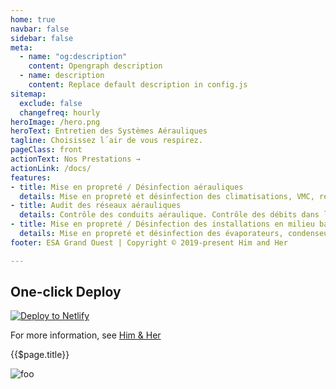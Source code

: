 ```yaml
---
home: true
navbar: false
sidebar: false
meta:
  - name: "og:description"
    content: Opengraph description
  - name: description
    content: Replace default description in config.js
sitemap:
  exclude: false
  changefreq: hourly
heroImage: /hero.png
heroText: Entretien des Systèmes Aérauliques
tagline: Choisissez l´air de vous respirez.
pageClass: front
actionText: Nos Prestations →
actionLink: /docs/
features:
- title: Mise en propreté / Désinfection aérauliques
  details: Mise en propreté et désinfection des climatisations, VMC, reprises, soufflages, aérothermes, CTA, gaine textiles.
- title: Audit des réseaux aérauliques
  details: Contrôle des conduits aéraulique. Contrôle des débits dans les locaux spécifiques et non spécifique selon réglementation en vigueur. Contrôle du taux d'empoussièrement.
- title: Mise en propreté / Désinfection des installations en milieu basse température
  details: Mise en propreté et désinfection des évaporateurs, condenseurs, tours aéroréfrigérantes et des gaines textiles.
footer: ESA Grand Ouest | Copyright © 2019-present Him and Her

---
```



## One-click Deploy

[![Deploy to Netlify](https://www.netlify.com/img/deploy/button.svg)](https://app.netlify.com/start/deploy?repository=https://github.com/stephendltg/vuepress-deploy)


For more information, see [Him & Her](https://himandher.me)

{{$page.title}}

<div class="highlighted">
    <TextMagic/>
</div>
<img :src="$withBase('/logo.png')" alt="foo">
